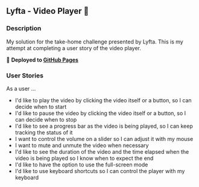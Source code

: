 ## Lyfta - Video Player 🎥


### Description

My solution for the take-home challenge presented by Lyfta. This is my attempt at completing a user story of the video player.

🔗 **Deployed to [GitHub Pages](https://alternadiva.github.io/Lyfta-Video-Player/)**

### User Stories

As a user ...
- I'd like to play the video by clicking the video itself or a button, so I can decide when to start
- I'd like to pause the video by clicking the video itself or a button, so I can decide when to stop
- I'd like to see a progress bar as the video is being played, so I can keep tracking the status of it
- I want to control the volume on a slider so I can adjust it with my mouse
- I want to mute and unmute the video when necessary
- I'd like to see the duration of the video and the time elapsed when the video is being played so I know when to expect the end
- I'd like to have the option to use the full-screen mode
- I'd like to use keyboard shortcuts so I can control the player with my keyboard

